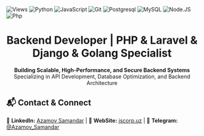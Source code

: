![Views](https://komarev.com/ghpvc/?username=JscorpTech)
![Python](https://img.shields.io/badge/python-3776AB?style=for-the-badge&logo=python&logoColor=ffffff)
![JavaScript](https://img.shields.io/badge/javascript-F7DF1E?style=for-the-badge&logo=javascript&logoColor=000000)
![Git](https://img.shields.io/badge/git-F05032?style=for-the-badge&logo=git&logoColor=ffffff)
![Postgresql](https://img.shields.io/badge/Postgresql-00599C?style=for-the-badge&logo=postgresql&logoColor=ffffff)
![MySQL](https://img.shields.io/badge/mysql-030303?style=for-the-badge&logo=mysql&logoColor=ffffff)
![Node.JS](https://img.shields.io/badge/node.js-339933?style=for-the-badge&logo=node.js&logoColor=ffffff)
![Php](https://img.shields.io/badge/php-00599C?style=for-the-badge&logo=php&logoColor=ffffff)

<!---
JscorpTech/JscorpTech is a ✨ special ✨ repository because its `README.md` (this file) appears on your GitHub profile.
You can click the Preview link to take a look at your changes.
--->

<h1 align="center">Backend Developer | PHP & Laravel & Django & Golang Specialist</h1>

<p align="center">
  <strong>Building Scalable, High-Performance, and Secure Backend Systems</strong><br>
  Specializing in API Development, Database Optimization, and Backend Architecture
</p>

## 📬 Contact & Connect  

🔗 **LinkedIn:** [Azamov Samandar](https://www.linkedin.com/in/samandar-azamov-7b46a3258/) | 📢 **WebSite:** [jscorp.uz](https://jscorp.uz) | 💬 **Telegram:** [@Azamov_Samandar](https://t.me/Azamov_Samandar)
